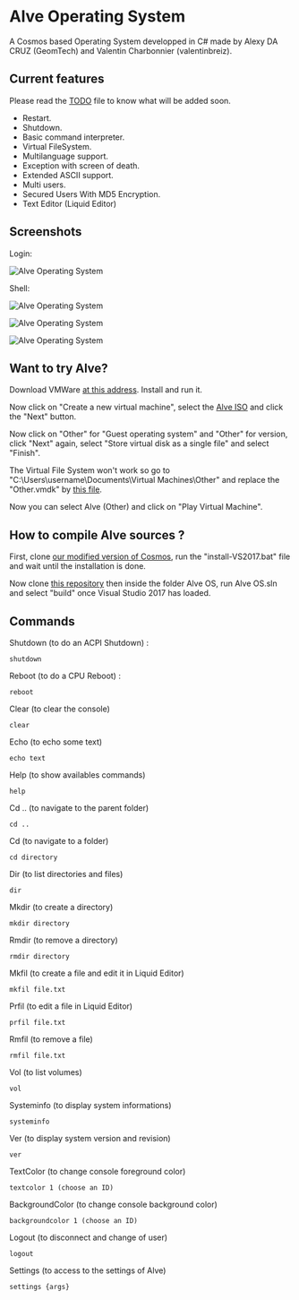 # Alve Operating System
A Cosmos based Operating System developped in C# made by Alexy DA CRUZ (GeomTech) and Valentin Charbonnier (valentinbreiz).

## Current features
Please read the [TODO](https://github.com/Alve-OS/Alve-Operating-System/blob/master/TODO.md) file to know what will be added soon.

* Restart.
* Shutdown.
* Basic command interpreter.
* Virtual FileSystem.
* Multilanguage support.
* Exception with screen of death.
* Extended ASCII support.
* Multi users.
* Secured Users With MD5 Encryption.
* Text Editor (Liquid Editor)

## Screenshots

Login:

![Alve Operating System](https://image.noelshack.com/fichiers/2017/32/4/1502379821-alve4.png)

Shell:

![Alve Operating System](https://image.noelshack.com/fichiers/2017/32/4/1502379822-alve5.png)

![Alve Operating System](https://image.noelshack.com/fichiers/2017/32/4/1502320901-alve2.png)

![Alve Operating System](https://image.noelshack.com/fichiers/2017/31/4/1501777813-alve5.png)

## Want to try Alve?
Download VMWare [at this address](https://my.vmware.com/en/web/vmware/free#desktop_end_user_computing/vmware_workstation_player/12_0). Install and run it.

Now click on "Create a new virtual machine", select the [Alve ISO](github.com/Alve-OS/Alve-Operating-System/releases/latest) and click the "Next" button.

Now click on "Other" for "Guest operating system" and "Other" for version, click "Next" again, select "Store virtual disk as a single file" and select "Finish". 

The Virtual File System won't work so go to "C:\Users\username\Documents\Virtual Machines\Other" and replace the "Other.vmdk" by [this file](https://github.com/CosmosOS/Cosmos/raw/master/Cosmos/Build/VMWare/Workstation/Filesystem.vmdk).

Now you can select Alve (Other) and click on "Play Virtual Machine".

## How to compile Alve sources ?
First, clone [our modified version of Cosmos](https://github.com/Alve-OS/Cosmos), run the "install-VS2017.bat" file and wait until the installation is done. 

Now clone [this repository](https://github.com/Alve-OS/Alve-Operating-System) then inside the folder Alve OS, run Alve OS.sln and select "build" once Visual Studio 2017 has loaded.

## Commands

Shutdown (to do an ACPI Shutdown) :
```
shutdown
```

Reboot (to do a CPU Reboot) :
```
reboot
```

Clear (to clear the console)
```
clear
```

Echo (to echo some text)
```
echo text
```

Help (to show availables commands)
```
help
```

Cd .. (to navigate to the parent folder)
```
cd ..
```

Cd (to navigate to a folder)
```
cd directory
```

Dir (to list directories and files)
```
dir
```

Mkdir (to create a directory)
```
mkdir directory
```

Rmdir (to remove a directory)
```
rmdir directory
```

Mkfil (to create a file and edit it in Liquid Editor)
```
mkfil file.txt
```

Prfil (to edit a file in Liquid Editor)
```
prfil file.txt
```

Rmfil (to remove a file)
```
rmfil file.txt
```

Vol (to list volumes)
```
vol
```

Systeminfo (to display system informations)
```
systeminfo
```

Ver (to display system version and revision)
```
ver
```

TextColor (to change console foreground color)
```
textcolor 1 (choose an ID)
```

BackgroundColor (to change console background color)
```
backgroundcolor 1 (choose an ID)
```

Logout (to disconnect and change of user)
```
logout
```

Settings (to access to the settings of Alve)
```
settings {args}
```


